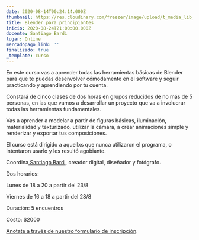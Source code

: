 ```yaml
---
date: 2020-08-14T00:24:14.000Z
thumbnail: https://res.cloudinary.com/freezer/image/upload/t_media_lib_thumb/v1597364659/2020/pdf_pxypu2.jpg
title: Blender para principiantes
inicio: 2020-08-24T21:00:00.000Z
docente: Santiago Bardi
lugar: Online
mercadopago_link: ''
finalizado: true
_template: curso
---
```


En este curso vas a aprender todas las herramientas básicas de Blender para que te puedas desenvolver cómodamente en el software y seguir practicando y aprendiendo por tu cuenta. 

Constará de cinco clases de dos horas en grupos reducidos de no más de 5 personas, en las que vamos a desarrollar un proyecto que va a involucrar todas las herramientas fundamentales.

Vas a aprender a modelar a partir de figuras básicas, iluminación, materialidad y texturizado, utilizar la cámara, a crear animaciones simple y renderizar y exportar tus composiciones.

El curso está dirigido a aquellxs que nunca utilizaron el programa, o intentaron usarlo y les resultó agobiante.

Coordina[ Santiago Bardi,](https://www.instagram.com/bardinamita/) creador digital, diseñador y fotógrafo.

Dos horarios:

Lunes de 18 a 20 a partir del 23/8

Viernes de 16 a 18 a partir del 28/8

Duración: 5 encuentros

Costo: $2000

[Anotate a través de nuestro formulario de inscripción](https://docs.google.com/forms/d/1HKZrs-zL0k0aiYAhUH2h_8F3yB8lCnaLG5BK60Yykjo/edit?ts=5f35af04#responses).
